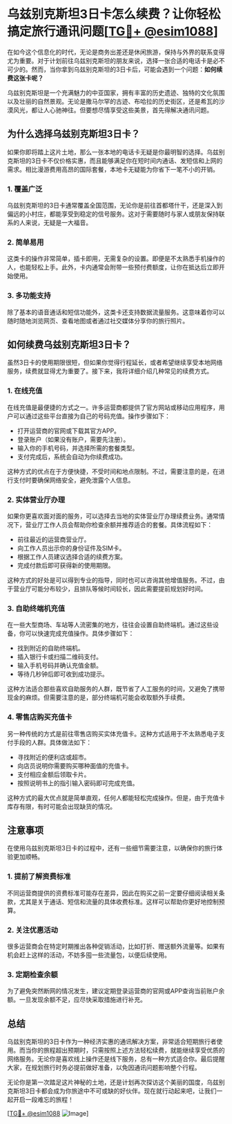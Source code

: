 # 乌兹别克斯坦3日卡怎么续费？让你轻松搞定旅行通讯问题[[TG💪+ @esim1088](https://t.me/s/esim1088)]

在如今这个信息化的时代，无论是商务出差还是休闲旅游，保持与外界的联系变得尤为重要。对于计划前往乌兹别克斯坦的朋友来说，选择一张合适的电话卡是必不可少的。然而，当你拿到乌兹别克斯坦的3日卡后，可能会遇到一个问题：**如何续费这张卡呢？**

乌兹别克斯坦是一个充满魅力的中亚国家，拥有丰富的历史遗迹、独特的文化氛围以及壮丽的自然景观。无论是撒马尔罕的古迹、布哈拉的历史街区，还是希瓦的沙漠风光，都让人心驰神往。但要想尽情享受这些美景，首先得解决通讯问题。

## 为什么选择乌兹别克斯坦3日卡？

如果你即将踏上这片土地，那么一张本地的电话卡无疑是你最明智的选择。乌兹别克斯坦的3日卡不仅价格实惠，而且能够满足你在短时间内通话、发短信和上网的需求。相比漫游费用高昂的国际套餐，本地卡无疑能为你省下一笔不小的开销。

### **1. 覆盖广泛**
乌兹别克斯坦的3日卡通常覆盖全国范围，无论你是前往首都塔什干，还是深入到偏远的小村庄，都能享受到稳定的信号服务。这对于需要随时与家人或朋友保持联系的人来说，无疑是一大福音。

### **2. 简单易用**
这类卡的操作非常简单，插卡即用，无需复杂的设置。即便是不太熟悉手机操作的人，也能轻松上手。此外，卡内通常会附带一些预付费额度，让你在抵达后立即开始使用。

### **3. 多功能支持**
除了基本的语音通话和短信功能外，这类卡还支持数据流量服务。这意味着你可以随时随地浏览网页、查看地图或者通过社交媒体分享你的旅行照片。

## 如何续费乌兹别克斯坦3日卡？

虽然3日卡的使用期限很短，但如果你觉得行程延长，或者希望继续享受本地网络服务，续费就显得尤为重要了。接下来，我将详细介绍几种常见的续费方式。

### **1. 在线充值**
在线充值是最便捷的方式之一。许多运营商都提供了官方网站或移动应用程序，用户可以通过这些平台直接为自己的号码充值。操作步骤如下：

- 打开运营商的官网或下载其官方APP。
- 登录账户（如果没有账户，需要先注册）。
- 输入你的手机号码，并选择所需的套餐类型。
- 支付完成后，系统会自动为你续费成功。

这种方式的优点在于方便快捷，不受时间和地点限制。不过，需要注意的是，在进行支付时要确保网络安全，避免泄露个人信息。

### **2. 实体营业厅办理**
如果你更喜欢面对面的服务，可以选择去当地的实体营业厅办理续费业务。通常情况下，营业厅工作人员会帮助你检查余额并推荐适合的套餐。具体流程如下：

- 前往最近的运营商营业厅。
- 向工作人员出示你的身份证件及SIM卡。
- 根据工作人员建议选择合适的续费方案。
- 完成付款后即可获得新的使用期限。

这种方式的好处是可以得到专业的指导，同时也可以咨询其他增值服务。不过，由于营业厅可能分布较少，且排队等候时间较长，因此需要提前规划好时间。

### **3. 自助终端机充值**
在一些大型商场、车站等人流密集的地方，往往会设置自助终端机。通过这些设备，你可以快速完成充值操作。具体步骤如下：

- 找到附近的自助终端机。
- 插入银行卡或扫描二维码支付。
- 输入手机号码并确认充值金额。
- 等待几秒钟后即可收到成功提示。

这种方法适合那些喜欢自助服务的人群，既节省了人工服务的时间，又避免了携带现金的麻烦。但需要注意的是，部分终端机可能会收取额外手续费。

### **4. 零售店购买充值卡**
另一种传统的方式是前往零售店购买实体充值卡。这种方式适用于不太熟悉电子支付手段的人群。具体做法如下：

- 寻找附近的便利店或超市。
- 向店员说明你需要购买哪种面值的充值卡。
- 支付相应金额后领取卡片。
- 按照说明书上的指引输入密码即可完成充值。

这种方式的最大优点就是简单直观，任何人都能轻松完成操作。但是，由于充值卡库存有限，有时可能会出现缺货的情况。

## 注意事项

在使用乌兹别克斯坦3日卡的过程中，还有一些细节需要注意，以确保你的旅行体验更加顺畅。

### **1. 提前了解资费标准**
不同运营商提供的资费标准可能存在差异，因此在购买之前一定要仔细阅读相关条款，尤其是关于通话、短信和流量的具体收费标准。这样可以帮助你更好地控制预算。

### **2. 关注优惠活动**
很多运营商会在特定时期推出各种促销活动，比如打折、赠送额外流量等。如果有机会赶上这样的活动，不妨多囤一些流量包，以便后续使用。

### **3. 定期检查余额**
为了避免突然断网的情况发生，建议定期登录运营商的官网或APP查询当前账户余额。一旦发现余额不足，应尽快采取措施进行补充。

## 总结

乌兹别克斯坦的3日卡作为一种经济实惠的通讯解决方案，非常适合短期旅行者使用。而当你的旅程超出预期时，只需按照上述方法轻松续费，就能继续享受优质的网络服务。无论你是喜欢线上操作还是线下服务，总有一种方式适合你。最后提醒大家，在规划旅行时务必提前做好准备，以免因通讯问题影响整个行程。

无论你是第一次踏足这片神秘的土地，还是计划再次探访这个美丽的国度，乌兹别克斯坦3日卡都会成为你旅途中不可或缺的好伙伴。现在就行动起来吧，让我们一起开启一段难忘的旅程！

[[TG💪+ @esim1088](https://t.me/s/esim1088) ![Image](https://i.postimg.cc/4NQfJmqS/Snipaste-2025-05-13-00-14-12.png)]